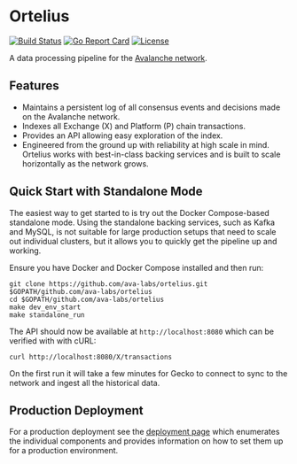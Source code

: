 # Ortelius

[![Build Status](https://travis-ci.com/ava-labs/ortelius.svg?branch=master)](https://travis-ci.com/ava-labs/ortelius)
[![Go Report Card](https://goreportcard.com/badge/github.com/ava-labs/ortelius)](https://goreportcard.com/report/github.com/ava-labs/ortelius)
[![License](https://img.shields.io/badge/License-BSD%203--Clause-blue.svg)](https://opensource.org/licenses/BSD-3-Clause)

A data processing pipeline for the [Avalanche network](https://avax.network).

## Features

- Maintains a persistent log of all consensus events and decisions made on the Avalanche network.
- Indexes all Exchange (X) and Platform (P) chain transactions.
- Provides an API allowing easy exploration of the index.
- Engineered from the ground up with reliability at high scale in mind. Ortelius works with best-in-class backing services and is built to scale horizontally as the network grows.

## Quick Start with Standalone Mode

The easiest way to get started to is try out the Docker Compose-based standalone mode. Using the standalone backing services, such as Kafka and MySQL, is not suitable for large production setups that need to scale out individual clusters, but it allows you to quickly get the pipeline up and working.

Ensure you have Docker and Docker Compose installed and then run:

```shell script
git clone https://github.com/ava-labs/ortelius.git $GOPATH/github.com/ava-labs/ortelius
cd $GOPATH/github.com/ava-labs/ortelius
make dev_env_start
make standalone_run
```

The API should now be available at `http://localhost:8080` which can be verified with with cURL:

`curl http://localhost:8080/X/transactions`

On the first run it will take a few minutes for Gecko to connect to sync to the network and ingest all the historical data.

## Production Deployment

For a production deployment see the [deployment page](docs/deployment.md) which enumerates the individual components and provides information on how to set them up for a production environment.
